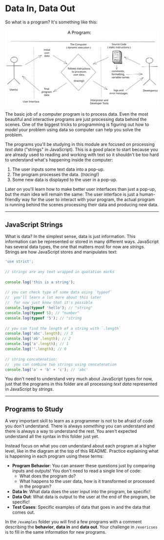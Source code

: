 # Data In, Data Out

So what is a program? It's something like this:

![program diagram](../.assets/a-program.svg)

The basic job of a computer program is to process data. Even the most beautiful
and interactive programs are just processing data behind the scenes. One of the
biggest tricks to programming is figuring out how to _model_ your problem using
data so computer can help you solve the problem.

The programs you'll be studying in this module are focused on processing _text
data_ ("strings" in JavaScript). This is a good place to start because you are
already used to reading and working with text so it shouldn't be too hard to
understand what's happening inside the computer:

1. The user inputs some text data into a pop-up.
2. The program processes the data. (_tracing_!)
3. Some new data is displayed to the user in a pop-up.

Later on you'll learn how to make better user interfaces than just a pop-up, but
the main idea will remain the same: The user interface is just a human-friendly
way for the user to interact with your program, the actual program is running
behind the scenes processing their data and producing new data.

---

## JavaScript Strings

What is data? In the simplest sense, data is just information. This information
can be represented or stored in many different ways. JavaScript has several data
types, the one that matters most for now are _strings_. Strings are how
JavaScript stores and manipulates text:

```js
'use strict';

// strings are any text wrapped in quotation marks

console.log('this is a string');

// you can check type of some data using `typeof`
//  you'll learn a lot more about this later
//  for now just know that it's possible
console.log(typeof 'hello'); // "string"
console.log(typeof 5); // "number"
console.log(typeof '5'); // "string

// you can find the length of a string with `.length`
console.log('abc'.length); // 3
console.log('ab'.length); // 2
console.log('a'.length); // 1
console.log(''.length); // 0

// string concatenation:
//  you can combine two strings using concatenation
console.log('a' + 'b' + 'c'); // 'abc'
```

You don't need to understand very much about JavaScript types for now, just that
the programs in this folder are all processing _text data_ represented in
JavaScript by _strings_.

---

## Programs to Study

A very important skill to learn as a programmer is not to be afraid of code you
don't understand. There is always _something_ you can understand and there is
always a way to understand the rest. You aren't expected understand all the
syntax in this folder just yet.

Instead focus on what you _can_ understand about each program at a higher level,
like in the diagram at the top of this README. Practice explaining what is
happening in each program using these terms:

- **Program Behavior**: You can answer these questions just by comparing inputs
  and outputs! You don't need to read a single line of code:
  - What does the program do?
  - What happens to the user data, how is it transformed or processed in the
    program?
- **Data In**: What data does the user input into the program, be specific!
- **Data Out**: What data is output to the user at the end of the program, be
  specific!
- **Test Cases**: Specific examples of data that goes in and the data that comes
  out.

In the `/examples` folder you will find a few programs with a comment describing
the **behavior**, **data in** and **data out**. Your challenge in `/exericses`
is to fill in the same information for new programs.
